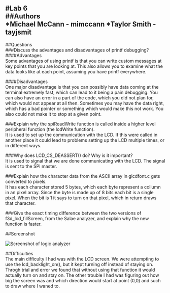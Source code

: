 #Lab 6  
##Authors  
*Michael McCann - mimccann
*Taylor Smith   - tayjsmit  
---  
##Questions  
###Discuss the advantages and disadvantages of printf debugging?  
####Advantages   
Some advantages of using printf is that you can write custom messages at key points that you are looking at.  This also allows you to examine what the data looks like at each point, assuming you have printf everywhere.

####Disadvantages   
One major disadvantage is that you can possibly have data coming at the terminal extremely fast, which can lead to it being a pain debugging.  You can also have an error in a part of the code, which you did not plan for, which would not appear at all then.  Sometimes you may have the data right, which has a bad pointer or something which would make this not work.  You also could not make it to stop at a given point.

###Explain why the spiReadWrite function is called inside a higher level peripheral function (the lcdWrite function).   
It is used to set up the communication with the LCD.  If this were called in another place it could lead to problems setting up the LCD multiple times, or in different ways.

###Why does LCD_CS_DEASSERT() do? Why is it important?   
It is used to signal that we are done communicating with the LCD.  The signal is sent to the SPI master.

###Explain how the character data from the ASCII array in glcdfont.c gets converted to pixels.   
It has each character stored 5 bytes, which each byte represent a collumn in an pixel array.  Since the byte is made up of 8 bits each bit is a single pixel.  When the bit is 1 it says to turn on that pixel, which in return draws that character.

###Give the exact timing difference between the two versions of f3d_lcd_fillScreen, from the Salae analyzer, and explain why the new function is faster.   


##Screenshot

![Screenshot of logic analyzer](https://github.iu.edu/mimccann/CS-Spring2017/blob/master/lab6/screenshot.png?raw=true)

##Difficulties  
The main difficulty I had was with the LCD screen.  We were attempting to use the lcd_backlight_on(), but it kept turning off instead of staying on.  Throgh trial and error we found that without using that function it would actually turn on and stay on.  The other trouble I had was figuring out how big the screen was and which direction would start at point (0,0) and such to draw where I waned to.